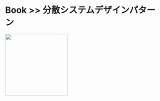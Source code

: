 # Book >> 分散システムデザインパターン

<img src="https://cover.openbd.jp/9784873118758.jpg" style="width: 200px"/>